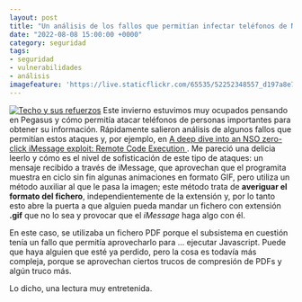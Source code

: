 ```yaml
---
layout: post
title: "Un análisis de los fallos que permitían infectar teléfonos de NSO"
date: "2022-08-08 15:00:00 +0000"
category: seguridad
tags:
- seguridad
- vulnerabilidades
- análisis
imagefeature: 'https://live.staticflickr.com/65535/52252348557_d197a8e76e.jpg'
---
```

<a href="https://www.flickr.com/photos/fernand0/52252348557/" title="Techo y sus refuerzos "><img src="https://live.staticflickr.com/65535/52252348557_d197a8e76e.jpg" alt="Techo y sus refuerzos " class="img-responsive img-centered"></a>
Este invierno estuvimos muy ocupados pensando en Pegasus y cómo permitía atacar teléfonos de personas importantes para obtener su información. Rápidamente salieron análisis de algunos fallos que permitían estos ataques y, por ejemplo, en [A deep dive into an NSO zero-click iMessage exploit: Remote Code Execution ](https://googleprojectzero.blogspot.com/2021/12/a-deep-dive-into-nso-zero-click.html).
Me pareció una delicia leerlo y cómo es el nivel de sofisticación de este tipo de ataques: un mensaje recibido a través de iMessage, que aprovechan que el programita muestra en ciclo sin fin algunas animaciones en formato GIF, pero utiliza un método auxiliar al que le pasa la imagen; este método trata de **averiguar el formato del fichero**, independientemente de la extensión y, por lo tanto esto abre la puerta a que alguien pueda mandar un fichero con extensión **.gif** que no lo sea y provocar que el *iMessage* haga algo con él.

En este caso, se utilizaba un fichero PDF porque el subsistema en cuestión tenía un fallo que permitía aprovecharlo para ... ejecutar Javascript.
Puede que haya alguien que esté ya perdido, pero la cosa es todavía más compleja, porque se aprovechan ciertos trucos de compresión de PDFs y algún truco más.

Lo dicho, una lectura muy entretenida.
